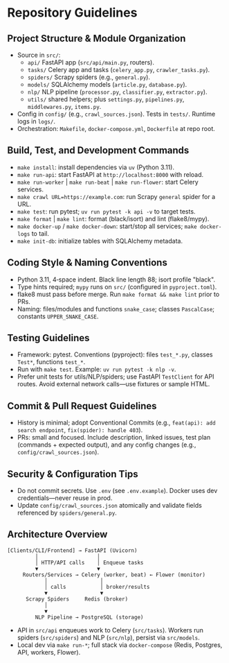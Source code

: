 # Repository Guidelines

## Project Structure & Module Organization
- Source in `src/`:
  - `api/` FastAPI app (`src/api/main.py`, routers).
  - `tasks/` Celery app and tasks (`celery_app.py`, `crawler_tasks.py`).
  - `spiders/` Scrapy spiders (e.g., `general.py`).
  - `models/` SQLAlchemy models (`article.py`, `database.py`).
  - `nlp/` NLP pipeline (`processor.py`, `classifier.py`, `extractor.py`).
  - `utils/` shared helpers; plus `settings.py`, `pipelines.py`, `middlewares.py`, `items.py`.
- Config in `config/` (e.g., `crawl_sources.json`). Tests in `tests/`. Runtime logs in `logs/`.
- Orchestration: `Makefile`, `docker-compose.yml`, `Dockerfile` at repo root.

## Build, Test, and Development Commands
- `make install`: install dependencies via `uv` (Python 3.11).
- `make run-api`: start FastAPI at `http://localhost:8000` with reload.
- `make run-worker` | `make run-beat` | `make run-flower`: start Celery services.
- `make crawl URL=https://example.com`: run Scrapy `general` spider for a URL.
- `make test`: run pytest; `uv run pytest -k api -v` to target tests.
- `make format` | `make lint`: format (black/isort) and lint (flake8/mypy).
- `make docker-up` / `make docker-down`: start/stop all services; `make docker-logs` to tail.
- `make init-db`: initialize tables with SQLAlchemy metadata.

## Coding Style & Naming Conventions
- Python 3.11, 4‑space indent. Black line length 88; isort profile "black".
- Type hints required; `mypy` runs on `src/` (configured in `pyproject.toml`).
- flake8 must pass before merge. Run `make format && make lint` prior to PRs.
- Naming: files/modules and functions `snake_case`; classes `PascalCase`; constants `UPPER_SNAKE_CASE`.

## Testing Guidelines
- Framework: pytest. Conventions (pyproject): files `test_*.py`, classes `Test*`, functions `test_*`.
- Run with `make test`. Example: `uv run pytest -k nlp -v`.
- Prefer unit tests for utils/NLP/spiders; use FastAPI `TestClient` for API routes. Avoid external network calls—use fixtures or sample HTML.

## Commit & Pull Request Guidelines
- History is minimal; adopt Conventional Commits (e.g., `feat(api): add search endpoint`, `fix(spider): handle 403`).
- PRs: small and focused. Include description, linked issues, test plan (commands + expected output), and any config changes (e.g., `config/crawl_sources.json`).

## Security & Configuration Tips
- Do not commit secrets. Use `.env` (see `.env.example`). Docker uses dev credentials—never reuse in prod.
- Update `config/crawl_sources.json` atomically and validate fields referenced by `spiders/general.py`.

## Architecture Overview
```
[Clients/CLI/Frontend] → FastAPI (Uvicorn)
         │                   │
         │ HTTP/API calls    │ Enqueue tasks
         ▼                   ▼
     Routers/Services → Celery (worker, beat) ← Flower (monitor)
            │                 │
            │ calls           │ broker/results
            ▼                 ▼
      Scrapy Spiders     Redis (broker)
            │
            ▼
         NLP Pipeline → PostgreSQL (storage)
```
- API in `src/api` enqueues work to Celery (`src/tasks`). Workers run spiders (`src/spiders`) and NLP (`src/nlp`), persist via `src/models`.
- Local dev via `make run-*`; full stack via `docker-compose` (Redis, Postgres, API, workers, Flower).
